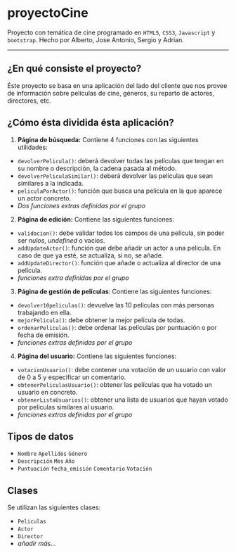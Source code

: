 # proyectoCine

Proyecto con temática de cine programado en `HTML5`, `CSS3`, `Javascript` y `bootstrap`. Hecho por Alberto, Jose Antonio, Sergio y Adrian.

---
## ¿En qué consiste el proyecto?
Éste proyecto se basa en una aplicación del lado del cliente que nos provee de información sobre películas de cine, géneros, su reparto de actores, directores, etc.


## ¿Cómo ésta dividida ésta aplicación?
1. **Página de búsqueda:** Contiene 4 funciones con las siguientes utilidades:
+ `devolverPelicula()`: deberá devolver todas las películas que tengan en su nombre o descripción, la cadena pasada al método.
+ `devolverPeliculaSimilar()`: deberá devolver las películas que sean similares a la indicada.
+ `peliculaPorActor()`: función que busca una película en la que aparece un actor concreto.
+ _Dos funciones extras definidas por el grupo_

2. **Página de edición:** Contiene las siguientes funciones:
+ `validacion()`: debe validar todos los campos de una película, sin poder ser _nulos_, _undefined_ o vacíos.
+ `addUpdateActor()`: función que debe añadir un actor a una película. En caso de que ya esté, se actualiza, si no, se añade.
+ `addUpdateDirector()`: función que añade o actualiza al director de una película.
+ _funciones extra definidas por el grupo_

3. **Página de gestión de películas**: Contiene las siguientes funciones:
+ `devolver10peliculas()`: devuelve las 10 películas con más personas trabajando en ella.
+ `mejorPelicula()`: debe obtener la mejor película de todas.
+ `ordenarPeliculas()`: debe ordenar las películas por puntuación o por fecha de emisión.
+ _funciones extras definidas por el grupo_

4. **Página del usuario:** Contiene las siguientes funciones:
+ `votacionUsuario()`: debe contener una votación de un usuario con valor de 0 a 5 y especificar un comentario.
+ `obtenerPeliculasUsuario()`: obtener las películas que ha votado un usuario en concreto.
+ `obtenerListaUsuarios()`: obtener una lista de usuarios que hayan votado por películas similares al usuario.
+ _funciones extras definidas por el grupo_

## Tipos de datos
+ `Nombre` `Apellidos` `Género`
+ `Descripción` `Mes` `Año`
+ `Puntuación` `fecha_emisión` `Comentario` `Votación` 


## Clases
Se utilizan las siguientes clases:

+ `Peliculas`
+ `Actor`
+ `Director`
+ _añadir más..._
